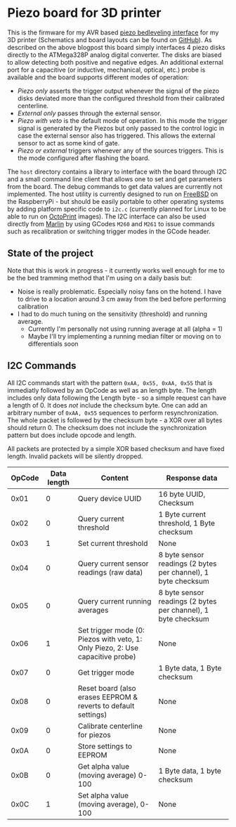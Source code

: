 # Piezo board for 3D printer

This is the firmware for my AVR based [piezo bedleveling interface](https://www.tspi.at/2019/09/11/piezobedlevel.html)
for my 3D printer (Schematics and board layouts can be found on [GitHub](https://github.com/tspspi/PiezoBedSensor)).
As described on the above blogpost this board simply interfaces 4 piezo disks
directly to the ATMega328P analog digital converter. The disks are biased to allow
detecting both positive and negative edges. An additional external port for a
capacitive (or inductive, mechanical, optical, etc.) probe is available and the
board supports different modes of operation:

* _Piezo only_ asserts the trigger output whenever the signal of the piezo disks
  deviated more than the configured threshold from their calibrated centerline.
* _External only_ passes through the external sensor.
* _Piezo with veto_ is the default mode of operation. In this mode the trigger
  signal is generated by the Piezos but only passed to the control logic in case
  the external sensor also has triggered. This allows the external sensor to
  act as some kind of gate.
* _Piezo or external_ triggers whenever any of the sources triggers. This is
  the mode configured after flashing the board.

The ```host``` directory contains a library to interface with the board through
I2C and a small command line client that allows one to set and get parameters
from the board. The debug commands to get data values are currently not
implemented. The host utility is currently designed to run on [FreeBSD](https://www.freebsd.org/de/)
on the RaspberryPi - but should be easily portable to other operating systems by
adding platform specific code to ```i2c.c``` (currently planned for Linux to be
able to run on [OctoPrint](https://octoprint.org/) images). The I2C interface
can also be used directly from [Marlin](https://marlinfw.org/) by using
GCodes ```M260``` and ```M261``` to issue commands such as recalibration or
switching trigger modes in the GCode header.

## State of the project

Note that this is work in progress - it currently works well enough for me to
be the bed tramming method that I'm using on a daily basis but:

* Noise is really problematic. Especially noisy fans on the hotend. I have to
  drive to a location around 3 cm away from the bed before performing
  calibration
* I had to do much tuning on the sensitivity (threshold) and running
  average.
   * Currently I'm personally not using running average at all (alpha = 1)
   * Maybe I'll try implementing a running median filter or moving on to
     differentials soon

## I2C Commands

All I2C commands start with the pattern ```0xAA, 0x55, 0xAA, 0x55```
that is immediatly followed by an OpCode as well as an length byte. The length
includes only data following the Length byte - so a simple request can have
a length of 0. It does _not_ include the checksum byte. One can add an arbitrary
number of ```0xAA, 0x55``` sequences to perform resynchronization.
The whole packet is followed by the checksum byte - a XOR over all bytes should
return 0. The checksum does not include the synchronization pattern but does
include opcode and length.

All packets are protected by a simple XOR based checksum and have fixed length.
Invalid packets will be silently dropped.

| OpCode | Data length | Content                                                                         | Response data                                                 |
| ------ | ----------- | ------------------------------------------------------------------------------- | ------------------------------------------------------------- |
| 0x01   | 0           | Query device UUID                                                               | 16 byte UUID, Checksum                                        |
| 0x02   | 0           | Query current threshold                                                         | 1 Byte current threshold, 1 Byte checksum                     |
| 0x03   | 1           | Set current threshold                                                           | None                                                          |
| 0x04   | 0           | Query current sensor readings (raw data)                                        | 8 byte sensor readings (2 bytes per channel), 1 byte checksum |
| 0x05   | 0           | Query current running averages                                                  | 8 byte sensor readings (2 bytes per channel), 1 byte checksum |
| 0x06   | 1           | Set trigger mode (0: Piezos with veto, 1: Only Piezo, 2: Use capacitive probe)  | None                                                          |
| 0x07   | 0           | Get trigger mode                                                                | 1 Byte data, 1 Byte checksum                                  |
| 0x08   | 0           | Reset board (also erases EEPROM & reverts to default settings)                  | None                                                          |
| 0x09   | 0           | Calibrate centerline for piezos                                                 | None                                                          |
| 0x0A   | 0           | Store settings to EEPROM                                                        | None                                                          |
| 0x0B   | 0           | Get alpha value (moving average)  0-100                                         | 1 Byte data, 1 byte checksum                                  |
| 0x0C   | 1           | Set alpha value (moving average), 0-100                                         | None                                                          |
